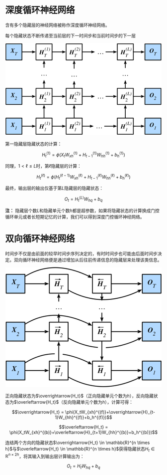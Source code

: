 # 深度循环神经网络
含有多个隐藏层的神经网络被称作深度循环神经网络。

每个隐藏状态不断传递至当前层的下一时间步和当前时间步的下一层

![](image\6.9_deep-rnn.svg)

第一隐藏层隐藏状态的计算：

$$H_t^{(1)} = \phi (X_tW_{xh}^{(1)}+H_{t-1}^{(1)}W_{hh}^{(1)}+b_h^{(1)})$$

同理，$1 \lt \ell \le L$时，第$\ell$隐藏层的计算：

$$H_t^{(\ell)} = \phi (H_t^{(\ell-1)}W_{xh}^{(\ell)}+H_{t-1}^{(\ell)}W_{hh}^{(\ell)}+b_h^{(\ell)})$$

最终，输出层的输出仅基于第$L$隐藏层的隐藏状态：

$$O_t = H_t^{(L)}W_{hq}+b_q$$

**注：** 隐藏层个数$L$和隐藏单元个数$h$都是超参数，如果将隐藏状态的计算换成门控循环单元或者长短期记忆的计算，我们可以得到深度门控循环神经网络。


# 双向循环神经网络
时间步不仅是由前面的较早时间步序列决定的，有时时间步也可能由后面时间步决定。双向循环神经网络便是通过增加从后往前传递信息的隐藏层来处理该类信息。

![](image\6.10_birnn.svg)

正向隐藏状态为$\overrightarrow{H_t}$（正向隐藏单元个数为$h$），反向隐藏状态为$\overleftarrow{H_t}$（反向隐藏单元个数为$h$），计算可得：

$$\overrightarrow{H_t} = \phi(X_tW_{xh}^{(f)}+\overrightarrow{H}_{t-1}W_{hh}^{(f)}+b_h^{(f)})$$

$$\overleftarrow{H_t} = \phi(X_tW_{xh}^{(b)}+\overleftarrow{H}_{t+1}W_{hh}^{(b)}+b_h^{(b)})$$

连结两个方向的隐藏状态$\overrightarrow{H_t} \in \mathbb{R}^{n \times h}$与$\overleftarrow{H_t} \in \mathbb{R}^{n \times h}$获得隐藏状态$H_t \in \mathbb{R}^{n \times 2h}$，将其输入到输出层计算输出为：

$$O_t = H_tW_{hq}+b_q$$